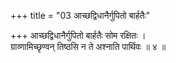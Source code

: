 +++
title = "03 आच्छद्विधानैर्गुपितो बार्हतैः"

+++
आच्छद्विधानैर्गुपितो बार्हतैः सोम रक्षितः ।  
ग्राव्णामिच्छृण्वन् तिष्ठसि न ते अश्नाति पार्थिवः ॥ ४ ॥